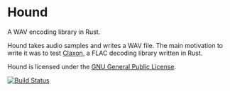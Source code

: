 Hound
=====

A WAV encoding library in Rust.

Hound takes audio samples and writes a WAV file. The main motivation to write it
was to test [Claxon][claxon], a FLAC decoding library written in Rust.

Hound is licensed under the [GNU General Public License][gplv3].

[claxon]: https://github.com/ruud-v-a/claxon
[gplv3]:  https://www.gnu.org/licenses/gpl.html

[![Build Status](https://travis-ci.org/ruud-v-a/hound.svg?branch=master)](https://travis-ci.org/ruud-v-a/hound)
